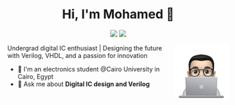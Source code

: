 
<h1 align="center">Hi, I'm Mohamed 👋</h1>
<p align="center">
    <a href="https://twitter.com/mohos455"><img src="https://img.shields.io/badge/twitter-%231FA1F1?style=flat&logo=twitter&logoColor=white"/></a>
    <a href="https://www.linkedin.com/in/mohos455/"><img src="https://img.shields.io/badge/linkedin-%230177B5?style=flat&logo=linkedin&logoColor=white"/></a>
  </p>
  
  <img src="https://github.com/mohos455/mohos455/blob/main/profile-img.png" align="right" width="25%"/>

Undergrad digital IC enthusiast | Designing the future with Verilog, VHDL, and a passion for innovation

- 🔭 I'm an electronics student @Cairo University in Cairo, Egypt
- 💬 Ask me about **Digital IC design and Verilog**
